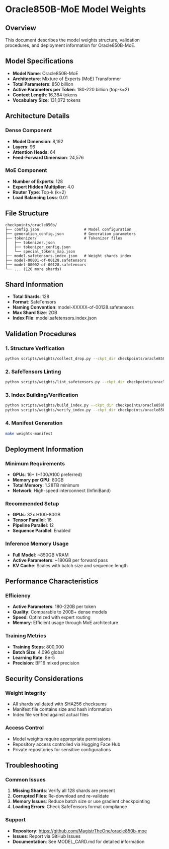 # Oracle850B-MoE Model Weights

## Overview

This document describes the model weights structure, validation procedures, and deployment information for Oracle850B-MoE.

## Model Specifications

- **Model Name**: Oracle850B-MoE
- **Architecture**: Mixture of Experts (MoE) Transformer
- **Total Parameters**: 850 billion
- **Active Parameters per Token**: 180-220 billion (top-k=2)
- **Context Length**: 16,384 tokens
- **Vocabulary Size**: 131,072 tokens

## Architecture Details

### Dense Component
- **Model Dimension**: 8,192
- **Layers**: 96
- **Attention Heads**: 64
- **Feed-Forward Dimension**: 24,576

### MoE Component
- **Number of Experts**: 128
- **Expert Hidden Multiplier**: 4.0
- **Router Type**: Top-k (k=2)
- **Load Balancing Loss**: 0.01

## File Structure

```
checkpoints/oracle850b/
├── config.json                    # Model configuration
├── generation_config.json         # Generation parameters
├── tokenizer/                     # Tokenizer files
│   ├── tokenizer.json
│   ├── tokenizer_config.json
│   └── special_tokens_map.json
├── model.safetensors.index.json   # Weight shards index
├── model-00001-of-00128.safetensors
├── model-00002-of-00128.safetensors
└── ... (126 more shards)
```

## Shard Information

- **Total Shards**: 128
- **Format**: SafeTensors
- **Naming Convention**: model-XXXXX-of-00128.safetensors
- **Max Shard Size**: 2GB
- **Index File**: model.safetensors.index.json

## Validation Procedures

### 1. Structure Verification
```bash
python scripts/weights/collect_drop.py --ckpt_dir checkpoints/oracle850b
```

### 2. SafeTensors Linting
```bash
python scripts/weights/lint_safetensors.py --ckpt_dir checkpoints/oracle850b
```

### 3. Index Building/Verification
```bash
python scripts/weights/build_index.py --ckpt_dir checkpoints/oracle850b
python scripts/weights/verify_index.py --ckpt_dir checkpoints/oracle850b --manifest weights/manifest.json
```

### 4. Manifest Generation
```bash
make weights-manifest
```

## Deployment Information

### Minimum Requirements
- **GPUs**: 16+ (H100/A100 preferred)
- **Memory per GPU**: 80GB
- **Total Memory**: 1.28TB minimum
- **Network**: High-speed interconnect (InfiniBand)

### Recommended Setup
- **GPUs**: 32x H100-80GB
- **Tensor Parallel**: 16
- **Pipeline Parallel**: 12
- **Sequence Parallel**: Enabled

### Inference Memory Usage
- **Full Model**: ~850GB VRAM
- **Active Parameters**: ~180GB per forward pass
- **KV Cache**: Scales with batch size and sequence length

## Performance Characteristics

### Efficiency
- **Active Parameters**: 180-220B per token
- **Quality**: Comparable to 200B+ dense models
- **Speed**: Optimized with expert routing
- **Memory**: Efficient usage through MoE architecture

### Training Metrics
- **Training Steps**: 800,000
- **Batch Size**: 4,096 global
- **Learning Rate**: 8e-5
- **Precision**: BF16 mixed precision

## Security Considerations

### Weight Integrity
- All shards validated with SHA256 checksums
- Manifest file contains size and hash information
- Index file verified against actual files

### Access Control
- Model weights require appropriate permissions
- Repository access controlled via Hugging Face Hub
- Private repositories for sensitive configurations

## Troubleshooting

### Common Issues
1. **Missing Shards**: Verify all 128 shards are present
2. **Corrupted Files**: Re-download and re-validate
3. **Memory Issues**: Reduce batch size or use gradient checkpointing
4. **Loading Errors**: Check SafeTensors format compliance

### Support
- **Repository**: https://github.com/MagistrTheOne/oracle850b-moe
- **Issues**: Report via GitHub Issues
- **Documentation**: See MODEL_CARD.md for detailed information
